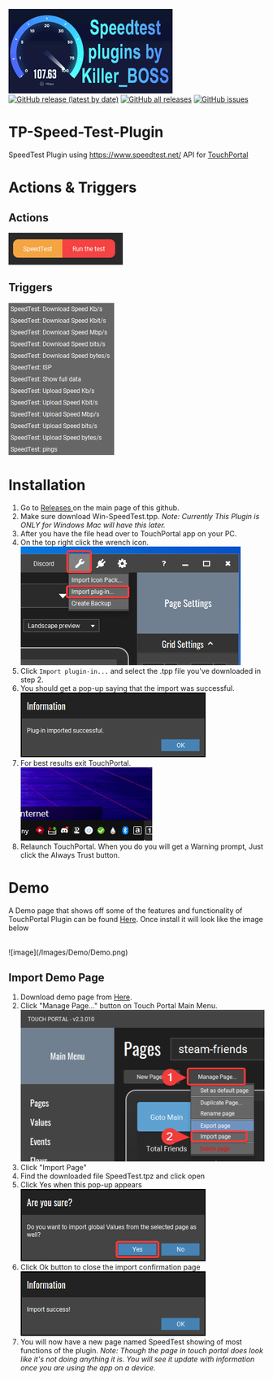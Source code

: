 ![image](/speedtest.gif)  
[![GitHub release (latest by date)](https://img.shields.io/github/v/release/KillerBOSS2019/TP-Speed-Test-Plugin?style=for-the-badge)](https://github.com/KillerBOSS2019/TP-Speed-Test-Plugin/releases)
[![GitHub all releases](https://img.shields.io/github/downloads/KillerBOSS2019/TP-Steam-Friend-Plugin/total?style=for-the-badge)](https://github.com/KillerBOSS2019/TP-Speed-Test-Plugin/releases)
[![GitHub issues](https://img.shields.io/github/issues/KillerBOSS2019/TP-Speed-Test-Plugin?style=for-the-badge)](https://github.com/KillerBOSS2019/TP-Speed-Test-Plugin/issues)
# TP-Speed-Test-Plugin
SpeedTest Plugin using https://www.speedtest.net/ API for [TouchPortal](https://www.touch-portal.com/)

# Actions & Triggers

## Actions
![image](Images/Actions%20and%20Triggers/Actions.png)

## Triggers
![image](Images/Actions%20and%20Triggers/Triggers.png)

# Installation
1. Go to <a target="_blank" href="https://github.com/KillerBOSS2019/TP-Speed-Test-Plugin/releases/" > Releases </a> on the main page of this github.
2. Make sure download Win-SpeedTest.tpp. *Note: Currently This Plugin is ONLY for Windows Mac will have this later.*  
3. After you have the file head over to TouchPortal app on your PC.
4. On the top right click the wrench icon.  
![image](/Images/Install/ImportPlugin.png)
5. Click `Import plugin-in...` and select the .tpp file you've downloaded in step 2.
6. You should get a pop-up saying that the import was successful.  
![image](/Images/Install/ImportSuccess.png)
7. For best results exit TouchPortal.  
![image](/Images/Install/RestartTouchPortal.gif)
7. Relaunch TouchPortal. When you do you will get a Warning prompt, Just click the Always Trust button.  

# Demo
A Demo page that shows off some of the features and functionality of TouchPortal Plugin can be found [Here](https://github.com/cj2tech/TP-Steam-Friend-Plugin/blob/main/Demo/steam-friends.tpz).
Once install it will look like the image below

<br>
![image](/Images/Demo/Demo.png)

## Import Demo Page

 1. Download demo page from [Here](/Demo/SpeedTest.tpz).  
 2. Click "Manage Page..." button on Touch Portal Main Menu. 
<br>![image](/Images/Demo/ImportDemo.png)
 3. Click "Import Page"
 4. Find the downloaded file SpeedTest.tpz and click open  
 5. Click Yes when this pop-up appears  
![image](/Images/Demo/ImportConfirm.png)
 6. Click Ok button to close the import confirmation page  
![image](/Images/Demo/ImportSucces.png)
 7. You will now have a new page named SpeedTest showing of most functions of the plugin.
*Note: Though the page in touch portal does look like it's not doing anything it is. You will see it update with information once you are using the app on a device.*  
